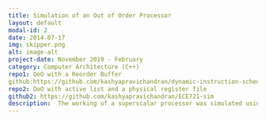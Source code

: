 ```yaml
---
title: Simulation of an Out of Order Processor
layout: default
modal-id: 2
date: 2014-07-17
img: skipper.png
alt: image-alt
project-date: November 2019 - February
category: Computer Architecture (C++)
repo1: OoO with a Reorder Buffer
github:https://github.com/kashyapravichandran/dynamic-instruction-scheduling
repo2: OoO with active list and a physical register file
github2: https://github.com/kashyapravichandran/ECE721-sim
description:  The working of a superscalar processor was simulated using two similar but different architecture. One, using a Reorder Buffer and another using a Physical Register file and an active list with a free list. The IPC of the simulation was studied when perfect cache and perfect branch prediction were turned off.
---
```

